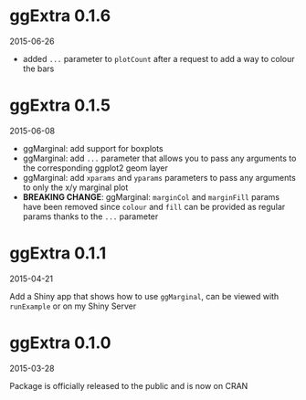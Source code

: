 # ggExtra 0.1.6

2015-06-26

- added `...` parameter to `plotCount` after a request to add a way to colour the bars

# ggExtra 0.1.5

2015-06-08

- ggMarginal: add support for boxplots  
- ggMarginal: add `...` parameter that allows you to pass any arguments to the
corresponding ggplot2 geom layer  
- ggMarginal: add `xparams` and `yparams` parameters to pass any arguments
to only the x/y marginal plot
- **BREAKING CHANGE**: ggMarginal: `marginCol` and `marginFill` params have been
removed since `colour` and `fill` can be provided as regular params thanks
to the `...` parameter

# ggExtra 0.1.1

2015-04-21

Add a Shiny app that shows how to use `ggMarginal`, can be viewed with
`runExample` or on my Shiny Server



# ggExtra 0.1.0

2015-03-28

Package is officially released to the public and is now on CRAN